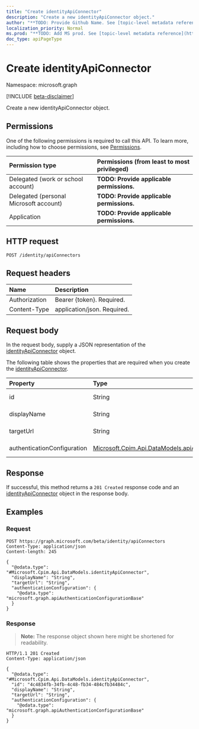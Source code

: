 ```yaml
---
title: "Create identityApiConnector"
description: "Create a new identityApiConnector object."
author: "**TODO: Provide Github Name. See [topic-level metadata reference](https://msgo.azurewebsites.net/add/document/guidelines/metadata.html#topic-level-metadata)**"
localization_priority: Normal
ms.prod: "**TODO: Add MS prod. See [topic-level metadata reference](https://msgo.azurewebsites.net/add/document/guidelines/metadata.html#topic-level-metadata)**"
doc_type: apiPageType
---
```


# Create identityApiConnector
Namespace: microsoft.graph

[!INCLUDE [beta-disclaimer](../../includes/beta-disclaimer.md)]

Create a new identityApiConnector object.

## Permissions
One of the following permissions is required to call this API. To learn more, including how to choose permissions, see [Permissions](/graph/permissions-reference).

|Permission type|Permissions (from least to most privileged)|
|:---|:---|
|Delegated (work or school account)|**TODO: Provide applicable permissions.**|
|Delegated (personal Microsoft account)|**TODO: Provide applicable permissions.**|
|Application|**TODO: Provide applicable permissions.**|

## HTTP request

<!-- {
  "blockType": "ignored"
}
-->
``` http
POST /identity/apiConnectors
```

## Request headers
|Name|Description|
|:---|:---|
|Authorization|Bearer {token}. Required.|
|Content-Type|application/json. Required.|

## Request body
In the request body, supply a JSON representation of the [identityApiConnector](../resources/identityapiconnector.md) object.

The following table shows the properties that are required when you create the [identityApiConnector](../resources/identityapiconnector.md).

|Property|Type|Description|
|:---|:---|:---|
|id|String|**TODO: Add Description**|
|displayName|String|**TODO: Add Description**|
|targetUrl|String|**TODO: Add Description**|
|authenticationConfiguration|[Microsoft.Cpim.Api.DataModels.apiAuthenticationConfigurationBase](../resources/apiauthenticationconfigurationbase.md)|**TODO: Add Description**|



## Response

If successful, this method returns a `201 Created` response code and an [identityApiConnector](../resources/identityapiconnector.md) object in the response body.

## Examples

### Request
<!-- {
  "blockType": "request",
  "name": "create_identityapiconnector_from_"
}
-->
``` http
POST https://graph.microsoft.com/beta/identity/apiConnectors
Content-Type: application/json
Content-length: 245

{
  "@odata.type": "#Microsoft.Cpim.Api.DataModels.identityApiConnector",
  "displayName": "String",
  "targetUrl": "String",
  "authenticationConfiguration": {
    "@odata.type": "microsoft.graph.apiAuthenticationConfigurationBase"
  }
}
```


### Response
>**Note:** The response object shown here might be shortened for readability.
<!-- {
  "blockType": "response",
  "truncated": true,
  "@odata.type": "Microsoft.Cpim.Api.DataModels.identityApiConnector"
}
-->
``` http
HTTP/1.1 201 Created
Content-Type: application/json

{
  "@odata.type": "#Microsoft.Cpim.Api.DataModels.identityApiConnector",
  "id": "4c4834fb-34fb-4c48-fb34-484cfb34484c",
  "displayName": "String",
  "targetUrl": "String",
  "authenticationConfiguration": {
    "@odata.type": "microsoft.graph.apiAuthenticationConfigurationBase"
  }
}
```

